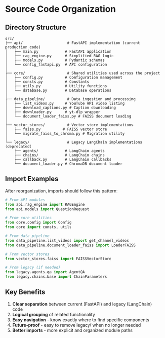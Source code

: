 # Source Code Organization

## Directory Structure

```
src/
├── api/                    # FastAPI implementation (current production code)
│   ├── main.py            # FastAPI application
│   ├── rag_engine.py      # Simplified RAG logic
│   ├── models.py          # Pydantic schemas
│   └── config_fastapi.py  # API configuration
│
├── core/                   # Shared utilities used across the project
│   ├── config.py          # Configuration management
│   ├── consts.py          # Constants
│   ├── utils.py           # Utility functions
│   └── database.py        # Database operations
│
├── data_pipeline/          # Data ingestion and processing
│   ├── list_videos.py     # YouTube API video listing
│   ├── download_captions.py # Caption downloading
│   ├── downloader.py      # yt-dlp wrapper
│   └── document_loader_faiss.py # FAISS document loading
│
├── vector_stores/          # Vector store implementations
│   ├── faiss.py          # FAISS vector store
│   └── migrate_faiss_to_chroma.py # Migration utility
│
└── legacy/                 # Legacy LangChain implementations (deprecated)
    ├── agents/            # LangChain agents
    ├── chains/            # LangChain chains
    ├── callback.py        # LangChain callbacks
    └── document_loader.py # ChromaDB document loader
```

## Import Examples

After reorganization, imports should follow this pattern:

```python
# From API modules
from api.rag_engine import RAGEngine
from api.models import QuestionRequest

# From core utilities
from core.config import Config
from core import consts, utils

# From data pipeline
from data_pipeline.list_videos import get_channel_videos
from data_pipeline.document_loader_faiss import LoaderFAISS

# From vector stores
from vector_stores.faiss import FAISSVectorStore

# From legacy (if needed)
from legacy.agents.qa import AgentQA
from legacy.chains.base import ChainParameters
```

## Key Benefits

1. **Clear separation** between current (FastAPI) and legacy (LangChain) code
2. **Logical grouping** of related functionality
3. **Easy navigation** - know exactly where to find specific components
4. **Future-proof** - easy to remove legacy/ when no longer needed
5. **Better imports** - more explicit and organized module paths